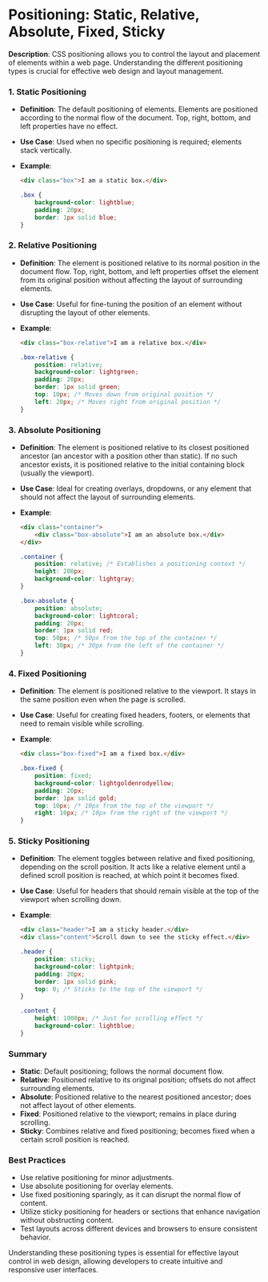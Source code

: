 # Positioning: Static, Relative, Absolute, Fixed, Sticky

**Description**: CSS positioning allows you to control the layout and placement of elements within a web page. Understanding the different positioning types is crucial for effective web design and layout management.

### 1. Static Positioning

- **Definition**: The default positioning of elements. Elements are positioned according to the normal flow of the document. Top, right, bottom, and left properties have no effect.
  
- **Use Case**: Used when no specific positioning is required; elements stack vertically.

- **Example**:
   ```html
   <div class="box">I am a static box.</div>
   ```
   ```css
   .box {
       background-color: lightblue;
       padding: 20px;
       border: 1px solid blue;
   }
   ```

### 2. Relative Positioning

- **Definition**: The element is positioned relative to its normal position in the document flow. Top, right, bottom, and left properties offset the element from its original position without affecting the layout of surrounding elements.

- **Use Case**: Useful for fine-tuning the position of an element without disrupting the layout of other elements.

- **Example**:
   ```html
   <div class="box-relative">I am a relative box.</div>
   ```
   ```css
   .box-relative {
       position: relative;
       background-color: lightgreen;
       padding: 20px;
       border: 1px solid green;
       top: 10px; /* Moves down from original position */
       left: 20px; /* Moves right from original position */
   }
   ```

### 3. Absolute Positioning

- **Definition**: The element is positioned relative to its closest positioned ancestor (an ancestor with a position other than static). If no such ancestor exists, it is positioned relative to the initial containing block (usually the viewport).

- **Use Case**: Ideal for creating overlays, dropdowns, or any element that should not affect the layout of surrounding elements.

- **Example**:
   ```html
   <div class="container">
       <div class="box-absolute">I am an absolute box.</div>
   </div>
   ```
   ```css
   .container {
       position: relative; /* Establishes a positioning context */
       height: 200px;
       background-color: lightgray;
   }

   .box-absolute {
       position: absolute;
       background-color: lightcoral;
       padding: 20px;
       border: 1px solid red;
       top: 50px; /* 50px from the top of the container */
       left: 30px; /* 30px from the left of the container */
   }
   ```

### 4. Fixed Positioning

- **Definition**: The element is positioned relative to the viewport. It stays in the same position even when the page is scrolled. 

- **Use Case**: Useful for creating fixed headers, footers, or elements that need to remain visible while scrolling.

- **Example**:
   ```html
   <div class="box-fixed">I am a fixed box.</div>
   ```
   ```css
   .box-fixed {
       position: fixed;
       background-color: lightgoldenrodyellow;
       padding: 20px;
       border: 1px solid gold;
       top: 10px; /* 10px from the top of the viewport */
       right: 10px; /* 10px from the right of the viewport */
   }
   ```

### 5. Sticky Positioning

- **Definition**: The element toggles between relative and fixed positioning, depending on the scroll position. It acts like a relative element until a defined scroll position is reached, at which point it becomes fixed.

- **Use Case**: Useful for headers that should remain visible at the top of the viewport when scrolling down.

- **Example**:
   ```html
   <div class="header">I am a sticky header.</div>
   <div class="content">Scroll down to see the sticky effect.</div>
   ```
   ```css
   .header {
       position: sticky;
       background-color: lightpink;
       padding: 20px;
       border: 1px solid pink;
       top: 0; /* Sticks to the top of the viewport */
   }

   .content {
       height: 1000px; /* Just for scrolling effect */
       background-color: lightblue;
   }
   ```

### Summary

- **Static**: Default positioning; follows the normal document flow.
- **Relative**: Positioned relative to its original position; offsets do not affect surrounding elements.
- **Absolute**: Positioned relative to the nearest positioned ancestor; does not affect layout of other elements.
- **Fixed**: Positioned relative to the viewport; remains in place during scrolling.
- **Sticky**: Combines relative and fixed positioning; becomes fixed when a certain scroll position is reached.

### Best Practices

- Use relative positioning for minor adjustments.
- Use absolute positioning for overlay elements.
- Use fixed positioning sparingly, as it can disrupt the normal flow of content.
- Utilize sticky positioning for headers or sections that enhance navigation without obstructing content.
- Test layouts across different devices and browsers to ensure consistent behavior.

Understanding these positioning types is essential for effective layout control in web design, allowing developers to create intuitive and responsive user interfaces.
